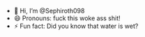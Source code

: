 - 👋 Hi, I’m @Sephiroth098
- 😄 Pronouns: fuck this woke ass shit!
- ⚡ Fun fact: Did you know that water is wet?

<!---
Sephiroth098/Sephiroth098 is a ✨ special ✨ repository because its `README.md` (this file) appears on your GitHub profile.
You can click the Preview link to take a look at your changes.
--->
